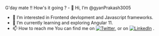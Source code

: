G'day mate !! How's it going ?
     - 👋 Hi, I’m @gyanPrakash3005
- 👀 I’m interested in Frontend devlopment and Javascript frameworks.
- 🌱 I’m currently learning and exploring Angular 11.
- 📫 How to reach me <!-- Actual text -->
You can find me on [![Twitter][1.2]][1], or on [![LinkedIn][2.2]][2] .
<!-- Icons -->
[1.2]: http://i.imgur.com/wWzX9uB.png (twitter icon without padding)
[2.2]: https://raw.githubusercontent.com/MartinHeinz/MartinHeinz/master/linkedin-3-16.png (LinkedIn icon without padding)

<!-- Links to your social media accounts -->

[1]: https://twitter.com/
[2]: https://www.linkedin.com/in/

<!---
gyanPrakash3005/gyanPrakash3005 is a ✨ special ✨ repository because its `README.md` (this file) appears on your GitHub profile.
You can click the Preview link to take a look at your changes.
--->
